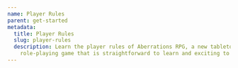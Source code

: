 ```yaml
---
name: Player Rules
parent: get-started
metadata:
  title: Player Rules
  slug: player-rules
  description: Learn the player rules of Aberrations RPG, a new tabletop
    role-playing game that is straightforward to learn and exciting to play.
---
```

